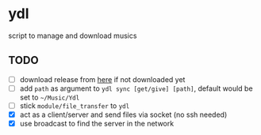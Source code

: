 # ydl

script to manage and download musics

## TODO

- [ ] download release from [here](https://github.com/yt-dlp/yt-dlp/releases/download/2023.07.06/yt-dlp) if not downloaded yet
- [ ] add `path` as argument to `ydl sync [get/give] [path]`, default would be set to `~/Music/Ydl`
- [ ] stick `module/file_transfer` to `ydl`
- [X] act as a client/server and send files via socket (no ssh needed)
- [X] use broadcast to find the server in the network
